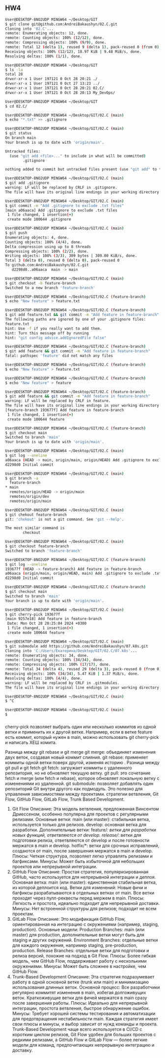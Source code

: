 ## HW4

```bash
User@DESKTOP-8NO2UDP MINGW64 ~/Desktop/GIT
$ git clone git@github.com:AndreiBakaushyn/02.C.git
Cloning into '02.C'...
remote: Enumerating objects: 12, done.
remote: Counting objects: 100% (12/12), done.
remote: Compressing objects: 100% (9/9), done.
remote: Total 12 (delta 1), reused 9 (delta 1), pack-reused 0 (from 0)
Receiving objects: 100% (12/12), 18.97 KiB | 9.48 MiB/s, done.
Resolving deltas: 100% (1/1), done.

User@DESKTOP-8NO2UDP MINGW64 ~/Desktop/GIT
$ ls -la
total 28
drwxr-xr-x 1 User 197121 0 Oct 28 20:21 ./
drwxr-xr-x 1 User 197121 0 Oct 27 13:23 ../
drwxr-xr-x 1 User 197121 0 Oct 28 20:21 02.C/
drwxr-xr-x 1 User 197121 0 Oct 28 20:13 My_DevOps/

User@DESKTOP-8NO2UDP MINGW64 ~/Desktop/GIT
$ cd 02.C/

User@DESKTOP-8NO2UDP MINGW64 ~/Desktop/GIT/02.C (main)
$ echo "*.txt" >> .gitignore

User@DESKTOP-8NO2UDP MINGW64 ~/Desktop/GIT/02.C (main)
$ git status
On branch main
Your branch is up to date with 'origin/main'.

Untracked files:
  (use "git add <file>..." to include in what will be committed)
        .gitignore

nothing added to commit but untracked files present (use "git add" to track)

User@DESKTOP-8NO2UDP MINGW64 ~/Desktop/GIT/02.C (main)
$ git add .gitignore
warning: LF will be replaced by CRLF in .gitignore.
The file will have its original line endings in your working directory

User@DESKTOP-8NO2UDP MINGW64 ~/Desktop/GIT/02.C (main)
$ git commit -m "Add .gitignore to exclude .txt files"
[main a06aaca] Add .gitignore to exclude .txt files
 1 file changed, 1 insertion(+)
 create mode 100644 .gitignore

User@DESKTOP-8NO2UDP MINGW64 ~/Desktop/GIT/02.C (main)
$ git push
Enumerating objects: 4, done.
Counting objects: 100% (4/4), done.
Delta compression using up to 8 threads
Compressing objects: 100% (2/2), done.
Writing objects: 100% (3/3), 309 bytes | 309.00 KiB/s, done.
Total 3 (delta 0), reused 0 (delta 0), pack-reused 0
To github.com:AndreiBakaushyn/02.C.git
   d2298d0..a06aaca  main -> main

User@DESKTOP-8NO2UDP MINGW64 ~/Desktop/GIT/02.C (main)
$ git checkout -b feature-branch
Switched to a new branch 'feature-branch'

User@DESKTOP-8NO2UDP MINGW64 ~/Desktop/GIT/02.C (feature-branch)
$ echo "New feature" > feature.txt

User@DESKTOP-8NO2UDP MINGW64 ~/Desktop/GIT/02.C (feature-branch)
$ git add feature.txt && git commit -m "Add feature in feature-branch"
The following paths are ignored by one of your .gitignore files:
feature.txt
hint: Use -f if you really want to add them.
hint: Turn this message off by running
hint: "git config advice.addIgnoredFile false"

User@DESKTOP-8NO2UDP MINGW64 ~/Desktop/GIT/02.C (feature-branch)
$ git add feature && git commit -m "Add feature in feature-branch"
fatal: pathspec 'feature' did not match any files

User@DESKTOP-8NO2UDP MINGW64 ~/Desktop/GIT/02.C (feature-branch)
$ echo "New feature" > feature.txt

User@DESKTOP-8NO2UDP MINGW64 ~/Desktop/GIT/02.C (feature-branch)
$ echo "New feature" > feature

User@DESKTOP-8NO2UDP MINGW64 ~/Desktop/GIT/02.C (feature-branch)
$ git add feature && git commit -m "Add feature in feature-branch"
warning: LF will be replaced by CRLF in feature.
The file will have its original line endings in your working directory
[feature-branch 193677f] Add feature in feature-branch
 1 file changed, 1 insertion(+)
 create mode 100644 feature

User@DESKTOP-8NO2UDP MINGW64 ~/Desktop/GIT/02.C (feature-branch)
$ git checkout main
Switched to branch 'main'
Your branch is up to date with 'origin/main'.

User@DESKTOP-8NO2UDP MINGW64 ~/Desktop/GIT/02.C (main)
$ git log --oneline
a06aaca (HEAD -> main, origin/main, origin/HEAD) Add .gitignore to exclude .txt files
d2298d0 Initial commit

User@DESKTOP-8NO2UDP MINGW64 ~/Desktop/GIT/02.C (main)
$ git branch -a
  feature-branch
* main
  remotes/origin/HEAD -> origin/main
  remotes/origin/dev
  remotes/origin/main

User@DESKTOP-8NO2UDP MINGW64 ~/Desktop/GIT/02.C (main)
$ git chekout feature-branch
git: 'chekout' is not a git command. See 'git --help'.

The most similar command is
        checkout

User@DESKTOP-8NO2UDP MINGW64 ~/Desktop/GIT/02.C (main)
$ git checkout feature-branch
Switched to branch 'feature-branch'

User@DESKTOP-8NO2UDP MINGW64 ~/Desktop/GIT/02.C (feature-branch)
$ git log --oneline
193677f (HEAD -> feature-branch) Add feature in feature-branch
a06aaca (origin/main, origin/HEAD, main) Add .gitignore to exclude .txt files
d2298d0 Initial commit

User@DESKTOP-8NO2UDP MINGW64 ~/Desktop/GIT/02.C (feature-branch)
$ git checkout main
Switched to branch 'main'
Your branch is up to date with 'origin/main'.

User@DESKTOP-8NO2UDP MINGW64 ~/Desktop/GIT/02.C (main)
$ git cherry-pick 193677f
[main 9257e18] Add feature in feature-branch
 Date: Mon Oct 28 20:25:04 2024 +0300
 1 file changed, 1 insertion(+)
 create mode 100644 feature

User@DESKTOP-8NO2UDP MINGW64 ~/Desktop/GIT/02.C (main)
$ git submodule add https://github.com/AndreiBakaushyn/07.k8s.git
Cloning into 'C:/Users/Екатерина/Desktop/GIT/02.C/07.k8s'...
remote: Enumerating objects: 34, done.
remote: Counting objects: 100% (34/34), done.
remote: Compressing objects: 100% (17/17), done.
remote: Total 34 (delta 4), reused 29 (delta 3), pack-reused 0 (from 0)
Receiving objects: 100% (34/34), 5.47 KiB | 1.37 MiB/s, done.
Resolving deltas: 100% (4/4), done.
warning: LF will be replaced by CRLF in .gitmodules.
The file will have its original line endings in your working directory

User@DESKTOP-8NO2UDP MINGW64 ~/Desktop/GIT/02.C (main)
$ ^C

User@DESKTOP-8NO2UDP MINGW64 ~/Desktop/GIT/02.C (main)
$
   ```
###
cherry-pick позволяет выбрать один или несколько коммитов из одной ветки и применить 
их к другой ветке. Например, если в ветке feature есть коммит, который нужен в main,
можно использовать git cherry-pick и написать ХЕШ комита.

Разница между git rebase и git merge
git merge: объединяет изменения двух веток, создавая новый коммит слияния.
git rebase: применяет коммиты одной ветки поверх другой, изменяя историю .
Разница между git pull и git fetch
git fetch: загружает коммиты с удаленного репозитория, но не обновляет текущую ветку.
git pull: это сочетание fetch и merge (или fetch и rebase), которое обновляет локальную ветку с изменениями из удаленной.
git submodule: позволяет добавлять один репозиторий Git внутри другого как подмодуль. Это полезно для управления зависимостями между проектами.
стратегии ветвления, Git Flow, GitHub Flow, GitLab Flow, Trunk Based Development.
1. Git Flow
Описание: Эта модель ветвления, предложенная Винсентом Дриессеном, особенно популярна для проектов с регулярными релизами.
Основные ветки:
main (или master): стабильная ветка, используется только для релизов.
develop: основная ветка для разработки.
Дополнительные ветки:
feature/*: ветки для разработки новых функций, ответвляются от develop.
release/*: ветки для подготовки релиза, ответвляются от develop и после готовности мержатся в main и develop.
hotfix/*: ветки для срочных исправлений, создаются от main, после завершения мержатся в main и develop.
Плюсы: Четкая структура, позволяет легко управлять релизами и багфиксами.
Минусы: Может быть избыточной для небольших проектов или непрерывной интеграции.
2. GitHub Flow
Описание: Простая стратегия, популяризированная GitHub, часто используется для непрерывной интеграции и деплоя.
Основная ветка:
main (или master): единственная стабильная ветка, из которой деплоится код.
Ветки для изменений:
Новые фичи и багфиксы разрабатываются в отдельных ветках от main.
Все ветки проходят через пулл-реквесты перед мержем в main.
Плюсы: Легкость и простота, идеально подходит для непрерывной доставки.
Минусы: Нет встроенной структуры для релизов; подходит не всем проектам.
3. GitLab Flow
Описание: Это модификация GitHub Flow, ориентированная на интеграцию с окружениями (например, staging, production).
Основные модели:
Production Branches: main (или master) для production, дополнительные ветки могут быть для staging и других окружений.
Environment Branches: отдельные ветки для каждого окружения, например staging, pre-production, production.
Release Branches: отдельные ветки для подготовки и релиза версий, похожие на подход в Git Flow.
Плюсы: Более гибкая модель, чем GitHub Flow, поддерживает работу с несколькими окружениями.
Минусы: Может быть сложнее в настройке, чем GitHub Flow.
4. Trunk-Based Development
Описание: Эта стратегия подразумевает работу в одной основной ветке (trunk или main) и минимизацию использования длинных веток.
Основной процесс:
Все разработчики регулярно коммитят изменения в main, избегая долгоживущих веток.
Краткоживущие ветки для фичей мержатся в main сразу после завершения работы.
Плюсы: Идеально для непрерывной интеграции, простота ветвления, быстрое обнаружение ошибок.
Минусы: Требует хорошей системы тестирования и автоматизации для предотвращения нестабильности main.
Каждая стратегия имеет свои плюсы и минусы, и выбор зависит от нужд команды и проекта.
Trunk-Based Development чаще всего используется в CI/CD с коротким циклом релизов, Git Flow
удобен для больших проектов с редкими релизами, 
а GitHub Flow и GitLab Flow — более легкие модели для команд, предпочитающих непрерывную интеграцию и доставку.
